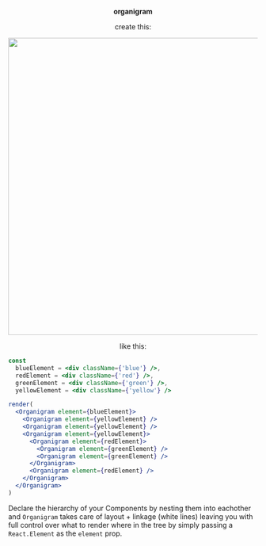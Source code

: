 <p align="center">
<strong>organigram</strong>
</p>

<p align="center">
create this:
</p>

<p align="center">
  <img width="600" src="https://i.gyazo.com/c7590223eb73e6420b9de13265180650.png">
</p>

<p align="center">
like this:
</p>

```jsx
const
  blueElement = <div className={'blue'} />,
  redElement = <div className={'red'} />,
  greenElement = <div className={'green'} />,
  yellowElement = <div className={'yellow'} />

render(
  <Organigram element={blueElement}>
    <Organigram element={yellowElement} />
    <Organigram element={yellowElement} />
    <Organigram element={yellowElement}>
      <Organigram element={redElement}>
        <Organigram element={greenElement} />
        <Organigram element={greenElement} />
      </Organigram>
      <Organigram element={redElement} />
    </Organigram>
  </Organigram>
)
```

Declare the hierarchy of your Components by nesting them into eachother and `Organigram` takes care of layout + linkage (white lines) leaving you with full control over what to render where in the tree by simply passing a `React.Element` as the `element` prop.
